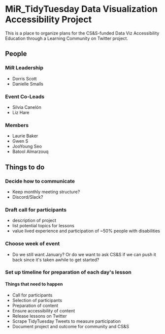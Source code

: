 # MiR_TidyTuesday Data Visualization Accessibility Project

This is a place to organize plans for the CS&S-funded Data Viz Accessibility Education through a Learning Community on Twitter project.

## People

### MiR Leadership

- Dorris Scott
- Danielle Smalls

### Event Co-Leads

- Silvia Canelón
- Liz Hare

### Members

- Laurie Baker
- Gwen S
- JooYoung Seo
- Batool Almarzouq

## Things to do

### Decide how to communicate

- Keep monthly meeting structure?
- Discord/Slack?


### Draft call for participants

- description of project
- list potential topics for lessons
- value lived experience and participation of ~50% people with disabilities

### Choose week of event

- Do we still want January? Or do we want to ask CS&S if we can push it back since it's taken awhile to get started?

### Set up timeline for preparation of each day's lesson

#### Things that need to happen

- Call for participants
- Selection of participants
- Preparation of content
- Ensure accessibility of content
- Release lessons on Twitter
- Scrape TidyTuesday Tweets to measure participation
- Document project and outcome for community and CS&S
